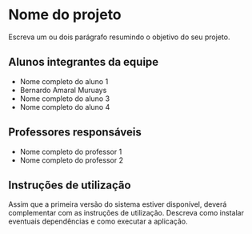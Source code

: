 # Nome do projeto

Escreva um ou dois parágrafo resumindo o objetivo do seu projeto.

## Alunos integrantes da equipe

* Nome completo do aluno 1
* Bernardo Amaral Muruays
* Nome completo do aluno 3
* Nome completo do aluno 4

## Professores responsáveis

* Nome completo do professor 1
* Nome completo do professor 2

## Instruções de utilização

Assim que a primeira versão do sistema estiver disponível, deverá complementar com as instruções de utilização. Descreva como instalar eventuais dependências e como executar a aplicação.
